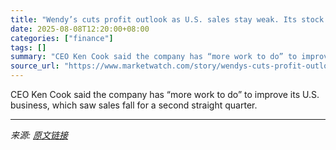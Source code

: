 ```yaml
---
title: "Wendy’s cuts profit outlook as U.S. sales stay weak. Its stock heads for a 5-year low."
date: 2025-08-08T12:20:00+08:00
categories: ["finance"]
tags: []
summary: "CEO Ken Cook said the company has “more work to do” to improve its U.S. business, which saw sales fall for a second straight quarter."
source_url: "https://www.marketwatch.com/story/wendys-cuts-profit-outlook-but-stock-rises-54dca5a2?mod=mw_rss_topstories"
---
```


CEO Ken Cook said the company has “more work to do” to improve its U.S. business, which saw sales fall for a second straight quarter.

---

*来源: [原文链接](https://www.marketwatch.com/story/wendys-cuts-profit-outlook-but-stock-rises-54dca5a2?mod=mw_rss_topstories)*
